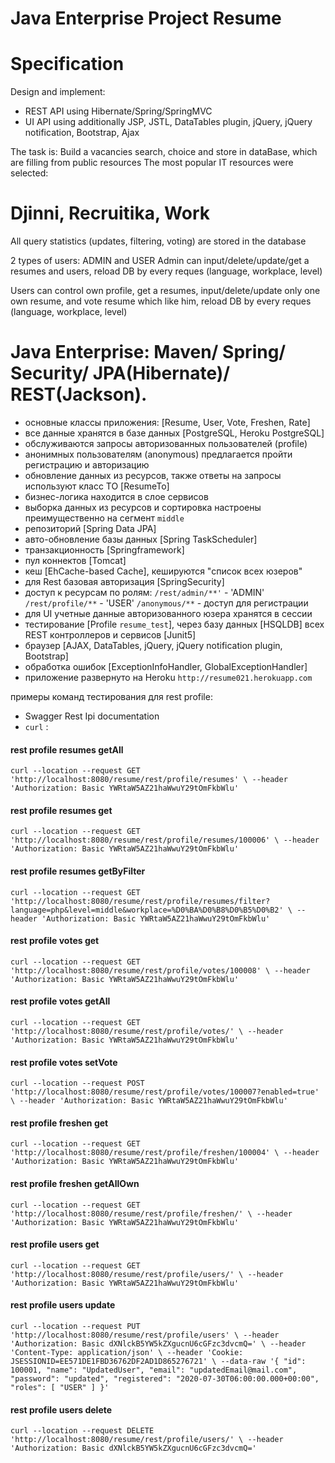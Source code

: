 Java Enterprise Project Resume
==========================================

Specification
==========================================
Design and implement:
- REST API using Hibernate/Spring/SpringMVC 
- UI API using additionally JSP, JSTL, DataTables plugin, jQuery, jQuery notification, Bootstrap, Ajax

The task is:
Build a vacancies search, choice and store in dataBase, which are filling from public resources
The most popular IT resources were selected:
# Djinni, Recruitika, Work
All query statistics (updates, filtering, voting) are stored in the database

2 types of users: ADMIN and USER
Admin can input/delete/update/get a resumes and users, reload DB by every reques (language, workplace, level)

Users can control own profile, get a resumes, input/delete/update only one own resume, 
and vote resume which like him, reload DB by every reques (language, workplace, level)

Java Enterprise: Maven/ Spring/ Security/ JPA(Hibernate)/ REST(Jackson).
=======================================================================
- основные классы приложения: [Resume, User, Vote, Freshen, Rate]
- все данные хранятся в базе данных [PostgreSQL, Heroku PostgreSQL]
- обслуживаются запросы авторизованных пользователей (profile)
- анонимных пользователям (anonymous) предлагается пройти регистрацию и авторизацию
- обновление данных из ресурсов, также ответы на запросы используют класс ТО [ResumeTo]
- бизнес-логика находится в слое сервисов 
- выборка данных из ресурсов и сортировка настроены преимущественно на сегмент `middle`
- репозиторий [Spring Data JPA]
- авто-обновление базы данных [Spring TaskScheduler]
- транзакционность [Springframework]
- пул коннектов [Tomcat]
- кеш [EhCache-based Cache], кешируются "список всех юзеров"
- для Rest базовая авторизация [SpringSecurity]
- доступ к ресурсам по ролям:
  `/rest/admin/**'`  - 'ADMIN'
  `/rest/profile/**` - 'USER'
  `/anonymous/**`    - доступ для регистрации
- для UI учетные данные авторизованного юзера хранятся в сессии
- тестирование [Profile `resume_test`], через базу данных [HSQLDB] всех REST контроллеров и сервисов [Junit5]
- браузер [AJAX, DataTables, jQuery, jQuery notification plugin, Bootstrap]   
- обработка ошибок [ExceptionInfoHandler, GlobalExceptionHandler]
- приложение развернуто на Heroku `http://resume021.herokuapp.com`

примеры команд тестирования для rest profile:
-  Swagger Rest Ipi documentation
- `curl` :

#### rest profile resumes getAll
`curl --location --request GET 'http://localhost:8080/resume/rest/profile/resumes' \
--header 'Authorization: Basic YWRtaW5AZ21haWwuY29tOmFkbWlu'`

#### rest profile resumes get
`curl --location --request GET 'http://localhost:8080/resume/rest/profile/resumes/100006' \
--header 'Authorization: Basic YWRtaW5AZ21haWwuY29tOmFkbWlu'`

#### rest profile resumes getByFilter
`curl --location --request GET 'http://localhost:8080/resume/rest/profile/resumes/filter?language=php&level=middle&workplace=%D0%BA%D0%B8%D0%B5%D0%B2' \
--header 'Authorization: Basic YWRtaW5AZ21haWwuY29tOmFkbWlu'`


#### rest profile votes get
`curl --location --request GET 'http://localhost:8080/resume/rest/profile/votes/100008' \
--header 'Authorization: Basic YWRtaW5AZ21haWwuY29tOmFkbWlu'`

#### rest profile votes getAll
`curl --location --request GET 'http://localhost:8080/resume/rest/profile/votes/' \
--header 'Authorization: Basic YWRtaW5AZ21haWwuY29tOmFkbWlu'`

#### rest profile votes setVote
`curl --location --request POST 'http://localhost:8080/resume/rest/profile/votes/100007?enabled=true' \
--header 'Authorization: Basic YWRtaW5AZ21haWwuY29tOmFkbWlu'`


#### rest profile freshen get
`curl --location --request GET 'http://localhost:8080/resume/rest/profile/freshen/100004' \
--header 'Authorization: Basic YWRtaW5AZ21haWwuY29tOmFkbWlu'`

#### rest profile freshen getAllOwn
`curl --location --request GET 'http://localhost:8080/resume/rest/profile/freshen/' \
--header 'Authorization: Basic YWRtaW5AZ21haWwuY29tOmFkbWlu'`


#### rest profile users get
`curl --location --request GET 'http://localhost:8080/resume/rest/profile/users/' \
--header 'Authorization: Basic YWRtaW5AZ21haWwuY29tOmFkbWlu'`

#### rest profile users update
`curl --location --request PUT 'http://localhost:8080/resume/rest/profile/users' \
--header 'Authorization: Basic dXNlckB5YW5kZXgucnU6cGFzc3dvcmQ=' \
--header 'Content-Type: application/json' \
--header 'Cookie: JSESSIONID=EE571DE1FBD36762DF2AD1D865276721' \
--data-raw '{
"id": 100001,
"name": "UpdatedUser",
"email": "updatedEmail@mail.com",
"password": "updated",
"registered": "2020-07-30T06:00:00.000+00:00",
"roles": [
"USER"
]
}'`

#### rest profile users delete
`curl --location --request DELETE 'http://localhost:8080/resume/rest/profile/users/' \
--header 'Authorization: Basic dXNlckB5YW5kZXgucnU6cGFzc3dvcmQ='`
